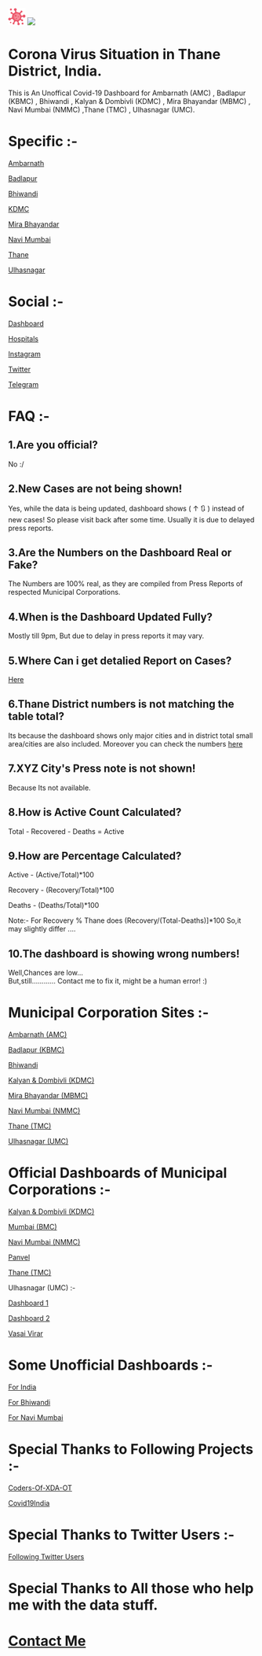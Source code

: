 <img src="https://raw.githubusercontent.com/covid19-thane/covid19-thane.github.io/master/images/icon.png"/>
<img src="https://hits.dwyl.com/covid19-thane/covid19-thanegithubio.svg"/>

# Corona Virus Situation in Thane District, India.

This is An Unoffical Covid-19 Dashboard  for Ambarnath (AMC) , Badlapur (KBMC) , Bhiwandi , Kalyan & Dombivli (KDMC) , Mira Bhayandar (MBMC) , Navi Mumbai (NMMC) ,Thane (TMC) , Ulhasnagar (UMC).

# Specific :-

[Ambarnath](http://covid19-thane.github.io/ambarnath)

[Badlapur](http://covid19-thane.github.io/badlapur)

[Bhiwandi](http://covid19-thane.github.io/bhiwandi)

[KDMC](http://covid19-thane.github.io/kdmc)

[Mira Bhayandar](http://covid19-thane.github.io/mbmc)

[Navi Mumbai](http://covid19-thane.github.io/navimumbai)

[Thane](http://covid19-thane.github.io/thane)

[Ulhasnagar](http://covid19-thane.github.io/ulhasnagar)

# Social :-

[Dashboard](https://covid19-thane.github.io)

[Hospitals](https://covid19-thane.github.io/hospitals)

[Instagram](https://instagram.com/Covid19Thane)

[Twitter](https://twitter.com/Covid19Thane)

[Telegram](https://t.me/Covid19Thane)

# FAQ :-

1.Are you official?
-----------------
No :/

2.New Cases are not being shown!
-
Yes, while the data is being updated, dashboard shows ( ↑ 🔃 ) instead of new cases!
So please visit back after some time. Usually it is due to delayed press reports.

3.Are the Numbers on the Dashboard Real or Fake?
-
The Numbers are 100% real, as they are compiled from Press Reports of respected Municipal Corporations.

4.When is the Dashboard Updated Fully?
-
Mostly till 9pm, But due to delay in press reports it may vary.

5.Where Can i get detalied Report on Cases?
-
[Here](https://covid19-thane.github.io/#source)

6.Thane District numbers is not matching the table total?
-
Its because the dashboard shows only major cities and in district total small area/cities are also included.
Moreover you can check the numbers [here](https://experience.arcgis.com/experience/8167a61f882a4af4b9098e947dfd589f/)

7.XYZ City's Press note is not shown!
-
Because Its not available.

8.How is Active Count Calculated?
-
Total - Recovered - Deaths = Active

9.How are Percentage Calculated?
-
Active   - (Active/Total)*100

Recovery - (Recovery/Total)*100

Deaths   - (Deaths/Total)*100

Note:- For Recovery % Thane does (Recovery/(Total-Deaths)]*100 So,it may slightly differ ....

10.The dashboard is showing wrong numbers!
-
Well,Chances are low...  
But,still............
Contact me to fix it, might be a human error! :)

# Municipal Corporation Sites :-

[Ambarnath (AMC)](https://ambarnathcouncil.net/)

[Badlapur (KBMC)](https://kbmc.gov.in/)

[Bhiwandi](https://bncmc.gov.in/)

[Kalyan & Dombivli (KDMC)](https://www.kdmc.gov.in/)

[Mira Bhayandar (MBMC)](https://www.mbmc.gov.in/)

[Navi Mumbai (NMMC)](https://www.nmmc.gov.in/)

[Thane (TMC)](https://thanecity.gov.in/)

[Ulhasnagar (UMC)](https://umc.gov.in/)

# Official Dashboards of Municipal Corporations :-

[Kalyan & Dombivli (KDMC)](https://kdmc-coronavirus-response-skdcl.hub.arcgis.com/)

[Mumbai (BMC)](https://stopcoronavirus.mcgm.gov.in/)

[Navi Mumbai (NMMC)](http://nmmccovid19.in/)

[Panvel](http://panvelcovidcare.cdaat.in/)

[Thane (TMC)](https://essentials.thanecity.gov.in/)

Ulhasnagar (UMC) :-

[Dashboard 1](http://covid.umcgov.in/dashboard2.aspx)

[Dashboard 2](https://arcg.is/rPOTq)

[Vasai Virar](https://vvcmc.in/vvmc/corona/local_host/index.html)

# Some Unofficial Dashboards :-

[For India](https://www.covid19india.org/)

[For Bhiwandi](https://bhiwandi.xyz/)

[For Navi Mumbai](https://navimumbai.city/)

# Special Thanks to Following Projects :-

[Coders-Of-XDA-OT](https://github.com/Coders-Of-XDA-OT/coronaSafety/)

[Covid19India](https://github.com/covid19india/covid19india-react/)

# Special Thanks to Twitter Users :-

[Following Twitter Users](https://twitter.com/Covid19Thane/following)

# Special Thanks to All those who help me with the data stuff.

# [Contact Me](https://t.me/rushiranpise)
